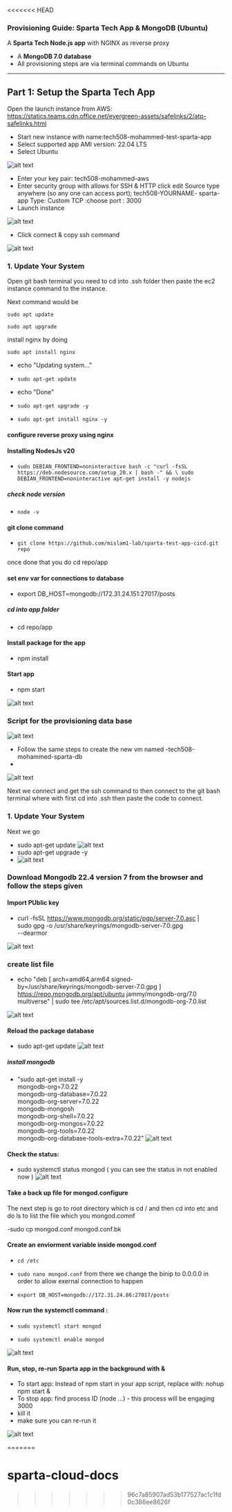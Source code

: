 <<<<<<< HEAD
###  Provisioning Guide: Sparta Tech App & MongoDB (Ubuntu)

 A **Sparta Tech Node.js app** with NGINX as reverse proxy
- A **MongoDB 7.0 database**
- All provisioning steps are via terminal commands on Ubuntu
 
---
 ##  Part 1: Setup the Sparta Tech App
 Open the launch instance from AWS: https://statics.teams.cdn.office.net/evergreen-assets/safelinks/2/atp-safelinks.html

- Start new instance with name:tech508-mohammed-test-sparta-app
- Select supported app AMI version: 22.04 LTS
- Select Ubuntu

![alt text](/Image%20folder/image-81.png)

- Enter your key pair: tech508-mohammed-aws
- Enter security group with allows for SSH & HTTP
   click edit
   Source type anywhere (so any one can access port); tech508-YOURNAME- sparta-app
   Type: Custom TCP :choose port : 3000
-  Launch instance

![alt text](/Image%20folder/image-82.png)

- Click connect & copy ssh command
 
 ![alt text](/Image%20folder/image-83.png)

 
 

 
### 1. Update Your System
 
 Open git bash terminal
 you need to cd into .ssh folder then paste the ec2 instance command to the instance.  

 Next command would be 

 `sudo apt update`

 `sudo apt upgrade`
 
 install nginx by doing 
 
 `sudo apt install nginx`



 
- echo "Updating system..."
- `sudo apt-get update`
- echo "Done"
 
- `sudo apt-get upgrade -y`
- `sudo apt-get install nginx -y`
 
#### configure reverse proxy using nginx
 
#### Installing NodesJs v20
- `sudo DEBIAN_FRONTEND=noninteractive bash -c "curl -fsSL https://deb.nodesource.com/setup_20.x | bash -" && \
sudo DEBIAN_FRONTEND=noninteractive apt-get install -y nodejs`
 
##### check node version
- `node -v`
 
#### git clone command
- `git clone https://github.com/mislam1-lab/sparta-test-app-cicd.git repo`
 
once done that you do cd repo/app


#### set env var for connections to database
 
- export DB_HOST=mongodb://172.31.24.151:27017/posts
 
##### cd into app folder
- cd repo/app
 
#### Install package for the app
- npm install
 
#### Start app
- npm start
 
![alt text](/Image%20folder/image-49.png)



### Script for the provisioning data base ###
![alt text](/Image%20folder/image-110.png)
 
- Follow the same steps to create the new vm named -tech508-mohammed-sparta-db
- 
 ![alt text](/Image%20folder/image-65.png)

Next we connect and get the ssh command to then connect to the git bash terminal where with first cd into .ssh then paste the code to connect. 
### 1. Update Your System
Next we go  
 
- sudo apt-get update
 ![alt text](/Image%20folder/image-67.png)
- sudo apt-get upgrade -y
- ![alt text](/Image%20folder/image-68.png)
 
### Download Mongodb 22.4 version 7 from the browser and follow the steps given
 
#### Import PUblic key
 
- curl -fsSL https://www.mongodb.org/static/pgp/server-7.0.asc | \
   sudo gpg -o /usr/share/keyrings/mongodb-server-7.0.gpg \
   --dearmor

 ![alt text](/Image%20folder/image-69.png)

### create list file
- echo "deb [ arch=amd64,arm64 signed-by=/usr/share/keyrings/mongodb-server-7.0.gpg ] https://repo.mongodb.org/apt/ubuntu jammy/mongodb-org/7.0 multiverse" | sudo tee /etc/apt/sources.list.d/mongodb-org-7.0.list

![alt text](/Image%20folder/image-70.png)

#### Reload the package database
- sudo apt-get update
 ![alt text](/Image%20folder/image-71.png)
##### install mongodb
- "sudo apt-get install -y \
   mongodb-org=7.0.22 \
   mongodb-org-database=7.0.22 \
   mongodb-org-server=7.0.22 \
   mongodb-mongosh \
   mongodb-org-shell=7.0.22 \
   mongodb-org-mongos=7.0.22 \
   mongodb-org-tools=7.0.22 \
   mongodb-org-database-tools-extra=7.0.22"
 ![alt text](/Image%20folder/image-72.png)

#### Check the status:
- sudo systemctl status mongod ( you can see the status in not enabled now )
 ![alt text](/Image%20folder/image-73.png)
####  Take a back up file for mongod.configure
The next step is go to root directory which is cd / and then cd into etc and do ls to list the file which you mongod.comnf

-sudo cp mongod.conf mongod.conf.bk
 
#### Create an enviorment variable inside mongod.conf
 
- `cd /etc`
- `sudo nano mongod.conf`
from there we change the binip to 0.0.0.0 in order to allow exernal connection to happen

- `export DB_HOST=mongodb://172.31.24.86:27017/posts`
 
#### Now run the systemctl command :
- `sudo systemctl start mongod`
 
- `sudo systemctl enable mongod`
 
![alt text](/Image%20folder/image-78.png)
 
#### Run, stop, re-run Sparta app in the background with &
 
- To start app: Instead of npm start in your app script, replace with:
nohup npm start &
- To stop app: find process ID (node ...) - this process will be engaging 3000
- kill it
- make sure you can re-run it
 
 
![alt text](/Image%20folder/Sparta_app.png)








 
 
 
 
 
=======
# sparta-cloud-docs
>>>>>>> 96c7a85907ad53b177527ac1c1fd0c386ee8626f
